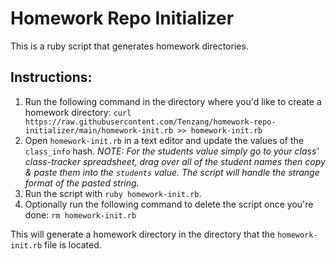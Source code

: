 # Homework Repo Initializer

This is a ruby script that generates homework directories.

## Instructions:
1. Run the following command in the directory where you'd like to create a homework directory:
`curl https://raw.githubusercontent.com/Tenzang/homework-repo-initializer/main/homework-init.rb >> homework-init.rb`
2. Open `homework-init.rb` in a text editor and update the values of the `class_info` hash. *NOTE: For the students value simply go to your class' class-tracker spreadsheet, drag over all of the student names then copy & paste them into the `students` value. The script will handle the strange format of the pasted string.*
3. Run the script with `ruby homework-init.rb`.
4. Optionally run the following command to delete the script once you're done:
`rm homework-init.rb`

This will generate a homework directory in the directory that the `homework-init.rb` file is located.
